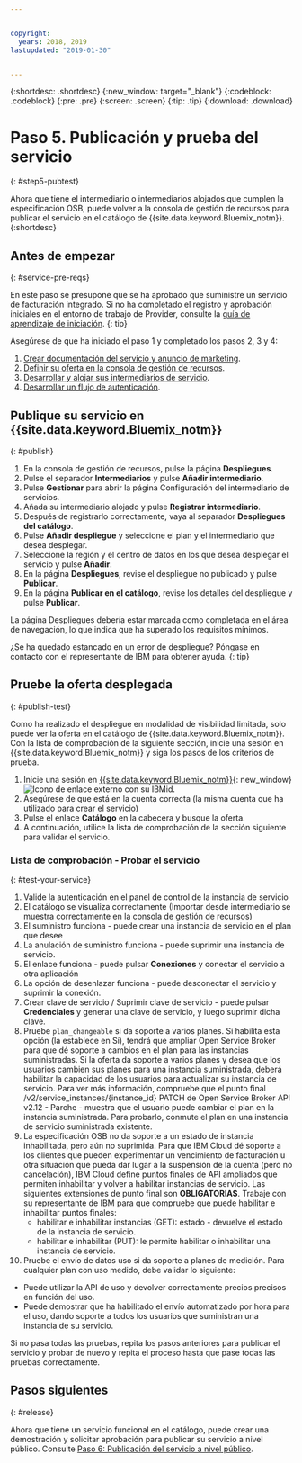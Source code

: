 ```yaml
---


copyright:
  years: 2018, 2019 
lastupdated: "2019-01-30"


---
```


{:shortdesc: .shortdesc}
{:new_window: target="_blank"}
{:codeblock: .codeblock}
{:pre: .pre}
{:screen: .screen}
{:tip: .tip}
{:download: .download}

# Paso 5. Publicación y prueba del servicio
{: #step5-pubtest}

Ahora que tiene el intermediario o intermediarios alojados que cumplen la especificación OSB, puede volver a la consola de gestión de recursos para publicar el servicio en el catálogo de {{site.data.keyword.Bluemix_notm}}. 
{:shortdesc}

## Antes de empezar
{: #service-pre-reqs}

En este paso se presupone que se ha aprobado que suministre un servicio de facturación integrado. Si no ha completado el registro y aprobación iniciales en el entorno de trabajo de Provider, consulte la [guía de aprendizaje de iniciación](/docs/third-party/index.md?topic=third-party-get-started#get-started).
{: tip}

Asegúrese de que ha iniciado el paso 1 y completado los pasos 2, 3 y 4:
1. [Crear documentación del servicio y anuncio de marketing](/docs/third-party?topic=third-party-content-tasks#content-tasks).
2. [Definir su oferta en la consola de gestión de recursos](/docs/third-party?topic=third-party-step2-define#step2-define).
3. [Desarrollar y alojar sus intermediarios de servicio](/docs/third-party?topic=third-party-step3-osb#step3-osb).
3. [Desarrollar un flujo de autenticación](/docs/third-party?topic=third-party-step4-iam#step4-iam).

## Publique su servicio en {{site.data.keyword.Bluemix_notm}}
{: #publish}

1. En la consola de gestión de recursos, pulse la página **Despliegues**.
2. Pulse el separador **Intermediarios** y pulse **Añadir intermediario**.
3. Pulse **Gestionar** para abrir la página Configuración del intermediario de servicios.
4. Añada su intermediario alojado y pulse **Registrar intermediario**.
5. Después de registrarlo correctamente, vaya al separador **Despliegues del catálogo**.
6. Pulse **Añadir despliegue** y seleccione el plan y el intermediario que desea desplegar.
7. Seleccione la región y el centro de datos en los que desea desplegar el servicio y pulse **Añadir**.
8. En la página **Despliegues**, revise el despliegue no publicado y pulse **Publicar**.
9. En la página **Publicar en el catálogo**, revise los detalles del despliegue y pulse **Publicar**.

La página Despliegues debería estar marcada como completada en el área de navegación, lo que indica que ha superado los requisitos mínimos.

¿Se ha quedado estancado en un error de despliegue? Póngase en contacto con el representante de IBM para obtener ayuda.
{: tip}

## Pruebe la oferta desplegada 
{: #publish-test}

Como ha realizado el despliegue en modalidad de visibilidad limitada, solo puede ver la oferta en el catálogo de {{site.data.keyword.Bluemix_notm}}. Con la lista de comprobación de la siguiente sección, inicie una sesión en {{site.data.keyword.Bluemix_notm}} y siga los pasos de los criterios de prueba.

1. Inicie una sesión en [{{site.data.keyword.Bluemix_notm}}](https://cloud.ibm.com){: new_window} ![Icono de enlace externo](../icons/launch-glyph.svg "Icono de enlace externo") con su IBMid.
2. Asegúrese de que está en la cuenta correcta (la misma cuenta que ha utilizado para crear el servicio)
3. Pulse el enlace **Catálogo** en la cabecera y busque la oferta.
4. A continuación, utilice la lista de comprobación de la sección siguiente para validar el servicio.

### Lista de comprobación - Probar el servicio
{: #test-your-service}

1. Valide la autenticación en el panel de control de la instancia de servicio
2. El catálogo se visualiza correctamente (Importar desde intermediario se muestra correctamente en la consola de gestión de recursos)
3. El suministro funciona - puede crear una instancia de servicio en el plan que desee
4. La anulación de suministro funciona - puede suprimir una instancia de servicio.
5. El enlace funciona - puede pulsar **Conexiones** y conectar el servicio a otra aplicación
6. La opción de desenlazar funciona - puede desconectar el servicio y suprimir la conexión.
7. Crear clave de servicio / Suprimir clave de servicio - puede pulsar **Credenciales** y generar una clave de servicio, y luego suprimir dicha clave.
8. Pruebe `plan_changeable` si da soporte a varios planes. Si habilita esta opción (la establece en Sí), tendrá que ampliar Open Service Broker para que dé soporte a cambios en el plan para las instancias suministradas. Si la oferta da soporte a varios planes y desea que los usuarios cambien sus planes para una instancia suministrada, deberá habilitar la capacidad de los usuarios para actualizar su instancia de servicio. Para ver más información, compruebe que el punto final /v2/service_instances/{instance_id} PATCH de Open Service Broker API v2.12  - Parche - muestra que el usuario puede cambiar el plan en la instancia suministrada. Para probarlo, conmute el plan en una instancia de servicio suministrada existente.
9. La especificación OSB no da soporte a un estado de instancia inhabilitada, pero aún no suprimida. Para que IBM Cloud dé soporte a los clientes que pueden experimentar un vencimiento de facturación u otra situación que pueda dar lugar a la suspensión de la cuenta (pero no cancelación), IBM Cloud define puntos finales de API ampliados que permiten inhabilitar y volver a habilitar instancias de servicio. Las siguientes extensiones de punto final son **OBLIGATORIAS**. Trabaje con su representante de IBM para que compruebe que puede habilitar e inhabilitar puntos finales:
   - habilitar e inhabilitar instancias (GET): estado - devuelve el estado de la instancia de servicio.
   - habilitar e inhabilitar (PUT): le permite habilitar o inhabilitar una instancia de servicio.
10. Pruebe el envío de datos uso si da soporte a planes de medición. Para cualquier plan con uso medido, debe validar lo siguiente:
   - Puede utilizar la API de uso y devolver correctamente precios precisos en función del uso.
   - Puede demostrar que ha habilitado el envío automatizado por hora para el uso, dando soporte a todos los usuarios que suministran una instancia de su servicio.

Si no pasa todas las pruebas, repita los pasos anteriores para publicar el servicio y probar de nuevo y repita el proceso hasta que pase todas las pruebas correctamente.


## Pasos siguientes
{: #release}

Ahora que tiene un servicio funcional en el catálogo, puede crear una demostración y solicitar aprobación para publicar su servicio a nivel público. Consulte [Paso 6: Publicación del servicio a nivel público](/docs/third-party?topic=third-party-public-releasing#public-releasing).

